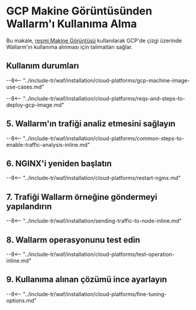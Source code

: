 [link-launch-instance]:     https://cloud.google.com/deep-learning-vm/docs/quickstart-marketplace
[img-ssh-key-generation]:       ../../../../images/installation-gcp/common/ssh-key-generation.png
[versioning-policy]:            ../../../../updating-migrating/versioning-policy.md#version-list
[img-wl-console-users]:         ../../../../images/check-user-no-2fa.png
[img-create-wallarm-node]:      ../../../../images/user-guides/nodes/create-cloud-node.png
[deployment-platform-docs]:     ../../../../installation/supported-deployment-options.md
[node-token]:                       ../../../../quickstart.md#deploy-the-wallarm-filtering-node
[api-token]:                        ../../../../user-guides/settings/api-tokens.md
[wallarm-token-types]:              ../../../../user-guides/nodes/nodes.md#api-and-node-tokens-for-node-creation
[platform]:                         ../../../../installation/supported-deployment-options.md
[ptrav-attack-docs]:                ../../../../attacks-vulns-list.md#path-traversal
[attacks-in-ui-image]:              ../../../../images/admin-guides/test-attacks-quickstart.png
[wallarm-nginx-directives]:         ../../../../admin-en/configure-parameters-en.md
[autoscaling-docs]:                 ../../../../admin-en/installation-guides/google-cloud/autoscaling-overview.md
[real-ip-docs]:                     ../../../../admin-en/using-proxy-or-balancer-en.md
[allocate-memory-docs]:             ../../../../admin-en/configuration-guides/allocate-resources-for-node.md
[limiting-request-processing]:      ../../../../user-guides/rules/configure-overlimit-res-detection.md
[logs-docs]:                        ../../../../admin-en/configure-logging.md
[wallarm-mode]:                     ../../../../admin-en/configure-wallarm-mode.md
[wallarm-api-via-proxy]:            ../../../../admin-en/configuration-guides/access-to-wallarm-api-via-proxy.md
[img-grouped-nodes]:                ../../../../images/user-guides/nodes/grouped-nodes.png

# GCP Makine Görüntüsünden Wallarm'ı Kullanıma Alma

Bu makale, [resmi Makine Görüntüsü](https://console.cloud.google.com/launcher/details/wallarm-node-195710/wallarm-node) kullanılarak GCP'de çizgi üzerinde Wallarm'ın kullanıma alınması için talimatları sağlar.

## Kullanım durumları

--8<-- "../include-tr/waf/installation/cloud-platforms/gcp-machine-image-use-cases.md"

--8<-- "../include-tr/waf/installation/cloud-platforms/reqs-and-steps-to-deploy-gcp-image.md"

## 5. Wallarm'ın trafiği analiz etmesini sağlayın

--8<-- "../include-tr/waf/installation/cloud-platforms/common-steps-to-enable-traffic-analysis-inline.md"

## 6. NGINX'i yeniden başlatın

--8<-- "../include-tr/waf/installation/cloud-platforms/restart-nginx.md"

## 7. Trafiği Wallarm örneğine göndermeyi yapılandırın

--8<-- "../include-tr/waf/installation/sending-traffic-to-node-inline.md"

## 8. Wallarm operasyonunu test edin

--8<-- "../include-tr/waf/installation/cloud-platforms/test-operation-inline.md"

## 9. Kullanıma alınan çözümü ince ayarlayın

--8<-- "../include-tr/waf/installation/cloud-platforms/fine-tuning-options.md"